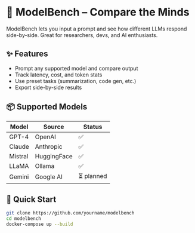 # 🧠 ModelBench – Compare the Minds

ModelBench lets you input a prompt and see how different LLMs respond side-by-side. Great for researchers, devs, and AI enthusiasts.

## ✨ Features

- Prompt any supported model and compare output
- Track latency, cost, and token stats
- Use preset tasks (summarization, code gen, etc.)
- Export side-by-side results

## 📦 Supported Models

| Model | Source | Status |
|-------|--------|--------|
| GPT-4 | OpenAI | ✅ |
| Claude | Anthropic | ✅ |
| Mistral | HuggingFace | ✅ |
| LLaMA | Ollama | ✅ |
| Gemini | Google AI | ⏳ planned |

## 🚀 Quick Start

```bash
git clone https://github.com/yourname/modelbench
cd modelbench
docker-compose up --build

